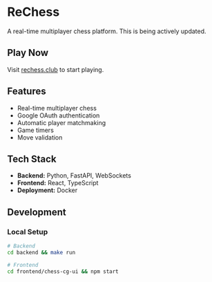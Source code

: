 # ReChess

A real-time multiplayer chess platform. This is being actively updated.

## Play Now

Visit [rechess.club](https://rechess.club) to start playing.

## Features

- Real-time multiplayer chess
- Google OAuth authentication
- Automatic player matchmaking
- Game timers
- Move validation

## Tech Stack

- **Backend:** Python, FastAPI, WebSockets
- **Frontend:** React, TypeScript
- **Deployment:** Docker

## Development

### Local Setup

```bash
# Backend
cd backend && make run

# Frontend
cd frontend/chess-cg-ui && npm start
```
